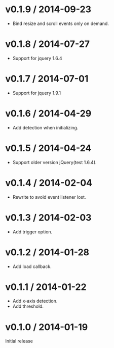 # v0.1.9 / 2014-09-23

* Bind resize and scroll events only on demand.

# v0.1.8 / 2014-07-27

* Support for jquery 1.6.4

# v0.1.7 / 2014-07-01

* Support for jquery 1.9.1

# v0.1.6 / 2014-04-29

* Add detection when initializing.

# v0.1.5 / 2014-04-24

* Support older version jQuery(test 1.6.4).

# v0.1.4 / 2014-02-04

* Rewrite to avoid event listener lost.

# v0.1.3 / 2014-02-03

* Add trigger option.

# v0.1.2 / 2014-01-28

* Add load callback.

# v0.1.1 / 2014-01-22

* Add x-axis detection.
* Add threshold.

# v0.1.0 / 2014-01-19

Initial release

